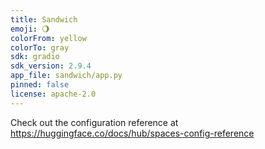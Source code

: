 ```yaml
---
title: Sandwich
emoji: 🌖
colorFrom: yellow
colorTo: gray
sdk: gradio
sdk_version: 2.9.4
app_file: sandwich/app.py
pinned: false
license: apache-2.0
---
```


Check out the configuration reference at https://huggingface.co/docs/hub/spaces-config-reference
